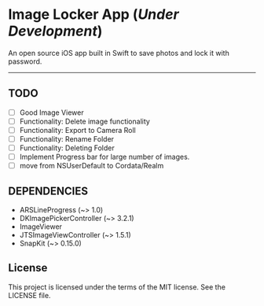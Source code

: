 # Image Locker App (*Under Development*)
An open source iOS app built in Swift to save photos and lock it with password.

---------------------------------------------




## TODO
- [ ] Good Image Viewer
- [ ] Functionality: Delete image functionality
- [ ] Functionality: Export to Camera Roll 
- [ ] Functionality: Rename Folder
- [ ] Functionality: Deleting Folder
- [ ] Implement Progress bar for large number of images.
- [ ] move from NSUserDefault to Cordata/Realm

## DEPENDENCIES
  - ARSLineProgress (~> 1.0)
  - DKImagePickerController (~> 3.2.1)
  - ImageViewer
  - JTSImageViewController (~> 1.5.1)
  - SnapKit (~> 0.15.0)
  
## License
This project is licensed under the terms of the MIT license. See the LICENSE file.

